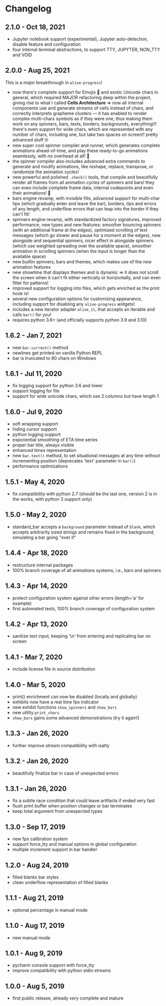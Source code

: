 # Changelog

## 2.1.0 - Oct 18, 2021
- Jupyter notebook support (experimental), Jupyter auto-detection, disable feature and configuration
- four internal terminal abstractions, to support TTY, JUPYTER, NON_TTY and VOID


## 2.0.0 - Aug 25, 2021
This is a major breakthrough in `alive-progress`!
- now there's complete support for Emojis 🤩 and exotic Unicode chars in general, which required MAJOR refactoring deep within the project, giving rise to what I called **Cells Architecture** => now all internal components use and generate streams of cells instead of chars, and correctly interprets grapheme clusters — it has enabled to render complex multi-chars symbols as if they were one, thus making them work on any spinners, bars, texts, borders, backgrounds, everything!!! there's even support for wide chars, which are represented with any number of chars, including one, but take two spaces on screen!! pretty advanced stuff 🤓
- new super cool spinner compiler and runner, which generates complete animations ahead-of-time, and play these ready-to-go animations seamlessly, with no overhead at all! 🚀
- the spinner compiler also includes advanced extra commands to generate and modify animations, like reshape, replace, transpose, or randomize the animation cycles!
- new powerful and polished `.check()` tools, that compile and beautifully render all frames from all animation cycles of spinners and bars! they can even include complete frame data, internal codepoints and even their animations! 👏
- bars engine revamp, with invisible fills, advanced support for multi-char tips (which gradually enter and leave the bar), borders, tips and errors of any length, and underflow errors that can leap into the border if they can't fit!
- spinners engine revamp, with standardized factory signatures, improved performance, new types and new features: smoother bouncing spinners (with an additional frame at the edges), optimized scrolling of text messages (which go slower and pause for a moment at the edges), new alongside and sequential spinners, nicer effect in alongside spinners (which use weighted spreading over the available space), smoother animation in scrolling spinners (when the input is longer than the available space)
- new builtin spinners, bars and themes, which makes use of the new animation features
- new showtime that displays themes and is dynamic => it does not scroll the screen when it can't fit either vertically or horizontally, and can even filter for patterns!
- improved support for logging into files, which gets enriched as the print hook is!
- several new configuration options for customizing appearance, including support for disabling any `alive-progress` widgets!
- includes a new iterator adapter `alive_it`, that accepts an iterable and calls `bar()` for you!
- requires python 3.6+ (and officially supports python 3.9 and 3.10)


## 1.6.2 - Jan 7, 2021
- new `bar.current()` method
- newlines get printed on vanilla Python REPL
- bar is truncated to 80 chars on Windows


## 1.6.1 - Jul 11, 2020
- fix logging support for python 3.6 and lower
- support logging for file
- support for wide unicode chars, which use 2 columns but have length 1


## 1.6.0 - Jul 9, 2020
- soft wrapping support
- hiding cursor support
- python logging support
- exponential smoothing of ETA time series
- proper bar title, always visible
- enhanced times representation
- new `bar.text()` method, to set situational messages at any time without incrementing position (deprecates 'text' parameter in `bar()`)
- performance optimizations


## 1.5.1 - May 4, 2020
- fix compatibility with python 2.7 (should be the last one, version 2 is in the works, with python 3 support only)


## 1.5.0 - May 2, 2020
- standard_bar accepts a `background` parameter instead of `blank`, which accepts arbitrarily sized strings and remains fixed in the background, simulating a bar going "over it"


## 1.4.4 - Apr 18, 2020
- restructure internal packages
- 100% branch coverage of all animations systems, i.e., bars and spinners


## 1.4.3 - Apr 14, 2020
- protect configuration system against other errors (length='a' for example)
- first automated tests, 100% branch coverage of configuration system


## 1.4.2 - Apr 13, 2020
- sanitize text input, keeping '\n' from entering and replicating bar on screen


## 1.4.1 - Mar 7, 2020
- include license file in source distribution


## 1.4.0 - Mar 5, 2020
- print() enrichment can now be disabled (locally and globally)
- exhibits now have a real time fps indicator
- new exhibit functions `show_spinners` and `show_bars`
- new utility `print_chars`
- `show_bars` gains some advanced demonstrations (try it again!)


## 1.3.3 - Jan 26, 2020
- further improve stream compatibility with isatty


## 1.3.2 - Jan 26, 2020
- beautifully finalize bar in case of unexpected errors


## 1.3.1 - Jan 26, 2020
- fix a subtle race condition that could leave artifacts if ended very fast
- flush print buffer when position changes or bar terminates
- keep total argument from unexpected types


## 1.3.0 - Sep 17, 2019
- new fps calibration system
- support force_tty and manual options in global configuration
- multiple increment support in bar handler


## 1.2.0 - Aug 24, 2019
- filled blanks bar styles
- clean underflow representation of filled blanks


## 1.1.1 - Aug 21, 2019
- optional percentage in manual mode


## 1.1.0 - Aug 17, 2019
- new manual mode


## 1.0.1 - Aug 9, 2019
- pycharm console support with force_tty
- improve compatibility with python stdio streams


## 1.0.0 - Aug 5, 2019
- first public release, already very complete and mature
